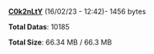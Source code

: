 [**C0k2nLtY**](/data/C0k2nLtY.txt) (16/02/23 - 12:42)- 1456 bytes

**Total Datas**: 10185

**Total Size**: 66.34 MB / 66.3 MB